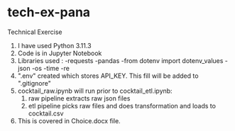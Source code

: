 # tech-ex-pana
Technical Exercise
1. I have used Python 3.11.3
2. Code is in Jupyter Notebook
3. Libraries used : 
	-requests
	-pandas
	-from dotenv import dotenv_values
	-json
	-os
	-time
	-re
4. ".env" created which stores API_KEY. This fill will be added to ".gitignore"
5. cocktail_raw.ipynb will run prior to cocktail_etl.ipynb:
	1. raw pipeline extracts raw json files
	2. etl pipeline picks raw files and does transformation and loads to cocktail.csv
6. This is covered in Choice.docx file.
